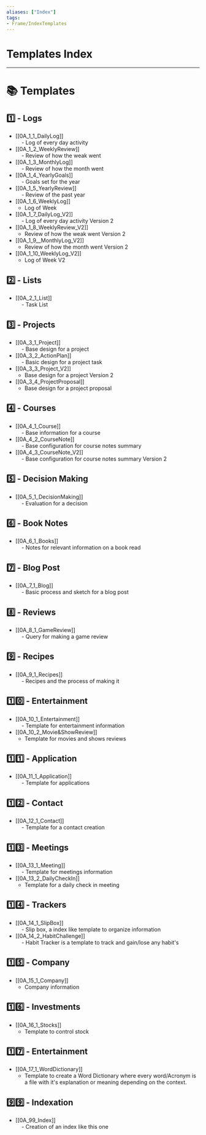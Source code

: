 ```yaml
---
aliases: ["Index"]
tags:
- Frame/IndexTemplates
---
```

# Templates Index
---
# 📚 Templates

## 1️⃣ - Logs
- [[0A_1_1_DailyLog]]  
    - Log of every day activity
- [[0A_1_2_WeeklyReview]]  
    - Review of how the weak went
- [[0A_1_3_MonthlyLog]]  
    - Review of how the month went
- [[0A_1_4_YearlyGoals]]  
    - Goals set for the year
- [[0A_1_5_YearlyReview]]  
    - Review of the past year
- [[0A_1_6_WeeklyLog]]
	- Log of Week 
- [[0A_1_7_DailyLog_V2]]  
    - Log of every day activity Version 2
- [[0A_1_8_WeeklyReview_V2]]
	- Review of how the weak went Version 2
- [[0A_1_9__MonthlyLog_V2]]
	- Review of how the month went Version 2
- [[0A_1_10_WeeklyLog_V2]]
	- Log of Week V2
## 2️⃣ - Lists
- [[0A_2_1_List]]  
    - Task List
## 3️⃣ - Projects
- [[0A_3_1_Project]]  
    - Base design for a project
- [[0A_3_2_ActionPlan]]  
    - Basic design for a project task
- [[0A_3_3_Project_V2]]
	- Base design for a project Version 2
- [[0A_3_4_ProjectProposal]]
	- Base design for a project proposal
## 4️⃣ - Courses
- [[0A_4_1_Course]]  
    - Base information for a course
- [[0A_4_2_CourseNote]]  
    - Base configuration for course notes summary
- [[0A_4_3_CourseNote_V2]]  
    - Base configuration for course notes summary Version 2
## 5️⃣ - Decision Making
- [[0A_5_1_DecisionMaking]]  
    - Evaluation for a decision
## 6️⃣ - Book Notes
- [[0A_6_1_Books]]  
    - Notes for relevant information on a book read
## 7️⃣ - Blog Post
- [[0A_7_1_Blog]]  
    - Basic process and sketch for a blog post
## 8️⃣ - Reviews
- [[0A_8_1_GameReview]]  
    - Query for making a game review
## 9️⃣ - Recipes
- [[0A_9_1_Recipes]]  
    - Recipes and the process of making it
## 1️⃣0️⃣ - Entertainment
- [[0A_10_1_Entertainment]]  
    - Template for entertainment information
- [[0A_10_2_Movie&ShowReview]]
	- Template for movies and shows reviews 
## 1️⃣1️⃣ - Application
- [[0A_11_1_Application]]  
    - Template for applications
## 1️⃣2️⃣ - Contact
- [[0A_12_1_Contact]]  
    - Template for a contact creation
## 1️⃣3️⃣ - Meetings
- [[0A_13_1_Meeting]]  
    - Template for meetings information
- [[0A_13_2_DailyCheckIn]]
	- Template for a daily check in meeting
## 1️⃣4️⃣ - Trackers
- [[0A_14_1_SlipBox]]  
    - Slip box, a index like template to organize information
- [[0A_14_2_HabitChallenge]]  
    - Habit Tracker is a template to track and gain/lose any habit's
## 1️⃣5️⃣ - Company 
- [[0A_15_1_Company]]
	- Company information
## 1️⃣6️⃣ - Investments
- [[0A_16_1_Stocks]]
	- Template to control stock 
## 1️⃣7️⃣ - Entertainment
- [[0A_17_1_WordDictionary]]
	- Template to create a Word Dictionary where every word/Acronym is a file with it's explanation or meaning depending on the context. 
## 9️⃣9️⃣ - Indexation
- [[0A_99_Index]]  
    - Creation of an index like this one